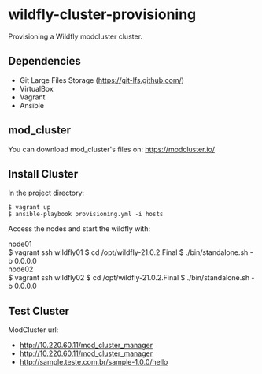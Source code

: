 # wildfly-cluster-provisioning
Provisioning a Wildfly modcluster cluster.

## Dependencies
* Git Large Files Storage (https://git-lfs.github.com/)
* VirtualBox
* Vagrant
* Ansible

## mod_cluster

You can download mod_cluster's files on: https://modcluster.io/

## Install Cluster

In the project directory:

    $ vagrant up
    $ ansible-playbook provisioning.yml -i hosts

Access the nodes and start the wildfly with:

node01
<br/>
    $ vagrant ssh wildfly01
    $ cd /opt/wildfly-21.0.2.Final
    $ ./bin/standalone.sh -b 0.0.0.0
<br/>
node02
<br/>
    $ vagrant ssh wildfly02
    $ cd /opt/wildfly-21.0.2.Final
    $ ./bin/standalone.sh -b 0.0.0.0

## Test Cluster
ModCluster url:
<br/>
* http://10.220.60.11/mod_cluster_manager
* http://10.220.60.11/mod_cluster_manager
* http://sample.teste.com.br/sample-1.0.0/hello
